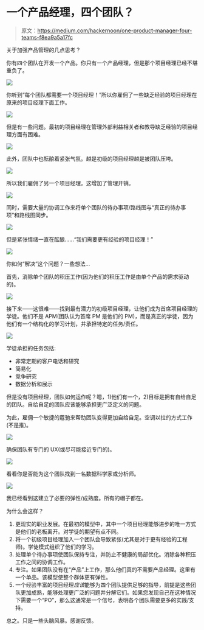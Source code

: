 # 一个产品经理，四个团队？

> 原文：<https://medium.com/hackernoon/one-product-manager-four-teams-f8ea9a5a17fc>

关于加强产品管理的几点思考？

你有四个团队在开发一个产品。你只有一个产品经理，但是那个项目经理已经不堪重负了。

![](img/b4fd0c7d1b746f1c0ad9cfafd0cca4e2.png)

你听到“每个团队都需要一个项目经理！”所以你雇佣了一些缺乏经验的项目经理在原来的项目经理下面工作。

![](img/58e5df06694831e6eb3ff6d3a3cc925a.png)

但是有一些问题。最初的项目经理在管理外部利益相关者和教导缺乏经验的项目经理方面有困难。

![](img/d91dbe701e3e71e63c50019952e9861a.png)

此外，团队中也酝酿着紧张气氛。越是初级的项目经理越是被团队压垮。

![](img/c5c63b62ed9fb05081014599b42942d1.png)

所以我们雇佣了另一个项目经理。这增加了管理开销。

![](img/9db20671d8aaf9505bb1e21f931f4b35.png)

同时，需要大量的协调工作来将单个团队的待办事项/路线图与“真正的待办事项”和路线图同步。

![](img/926b671229e3cf904c34473dacf6af74.png)

但是紧张情绪一直在酝酿……“我们需要更有经验的项目经理！”

![](img/3b7c5f4a46ae345bc9cc7491f62cbdb8.png)

你如何“解决”这个问题？一些想法…

首先，消除单个团队的积压工作(因为他们的积压工作是由单个产品的需求驱动的)。

![](img/59a57a4c0ceabea4ff23e023c16555d0.png)

接下来——这很难——找到最有潜力的初级项目经理，让他们成为首席项目经理的学徒。他们不是 APM(团队认为首席 PM 是他们的 PM)，而是真正的学徒，因为他们有一个结构化的学习计划，并承担特定的任务/责任。

![](img/13fbd64a6a10928e7e7b336c6be9403a.png)

学徒承担的任务包括:

*   非常定期的客户电话和研究
*   简易化
*   竞争研究
*   数据分析和展示

但是没有项目经理，团队如何运作呢？嗯，1)他们有一个，2)目标是拥有自给自足的团队。自给自足的团队应该能够承担更广泛定义的问题。

为此，雇佣一个敏捷的蔻驰来帮助团队变得更加自给自足。空调以拉的方式工作(不是推)。

![](img/4523959e2b414743458632a1fb43802a.png)

确保团队有专门的 UX(或尽可能接近专门的)。

![](img/1a85ace71feb8456498d8eba64b24b57.png)

看看你是否能为这个团队找到一名数据科学家或分析师。

![](img/e27eb50e8e2a269a41c1a1b828b4f30c.png)

我已经看到这建立了必要的弹性/成熟度。所有的帽子都在。

为什么会这样？

1.  更现实的职业发展。在最初的模型中，其中一个项目经理能够进步的唯一方式是他们的老板离开。对学徒的期望有点不同。
2.  将一个初级项目经理加入一个团队会导致紧张(尤其是对于更有经验的工程师)。学徒模式组织了他们的学习。
3.  处理单个待办事项使团队保持专注，并防止不健康的局部优化。消除各种积压工作之间的协调工作。
4.  专注。如果团队没有在“产品”上工作，那么他们真的不需要产品经理。这里有一个单品。该模型使整个群体更有弹性。
5.  一个经验丰富的项目经理*应该*能够为四个团队提供足够的指导，前提是这些团队更加成熟，能够处理更广泛的问题并分解它们。如果您发现自己在这种情况下需要一个“PO”，那么这通常是一个信号，表明各个团队需要更多的实践/支持。

总之。只是一些头脑风暴。感谢反馈。